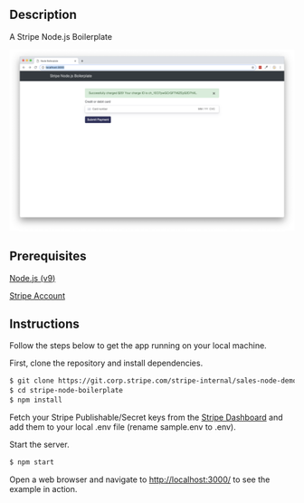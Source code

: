 ## Description

A Stripe Node.js Boilerplate

![App Screenshot](public/img/screenshot.png)

## Prerequisites
[Node.js (v9)](https://nodejs.org/en/)

[Stripe Account](https://dashboard.stripe.com/register)

## Instructions

Follow the steps below to get the app running on your local machine.

First, clone the repository and install dependencies.
```bash
$ git clone https://git.corp.stripe.com/stripe-internal/sales-node-demo-boilerplate.git
$ cd stripe-node-boilerplate
$ npm install
```

Fetch your Stripe Publishable/Secret keys from the [Stripe Dashboard](https://dashboard.stripe.com/account/apikeys) and add them to your local .env file (rename sample.env to .env).

Start the server.

```bash
$ npm start
```

Open a web browser and navigate to [http://localhost:3000/](http://127.0.0.1:3000/)
to see the example in action.
